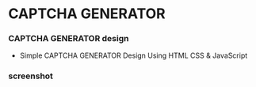 # CAPTCHA GENERATOR
### CAPTCHA GENERATOR design

- Simple CAPTCHA GENERATOR Design Using HTML CSS & JavaScript

### screenshot
